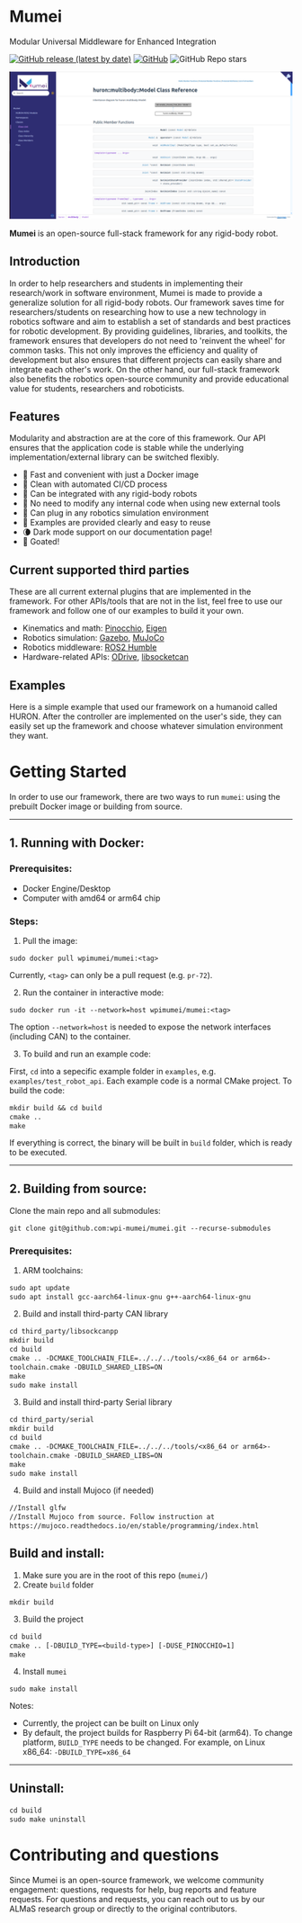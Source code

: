 # Mumei
Modular Universal Middleware for Enhanced Integration

[![GitHub release (latest by date)](https://img.shields.io/github/v/release/ALMaSWPI/huron)](https://github.com/ALMaSWPI/huron/releases/latest)
[![GitHub](https://img.shields.io/badge/License-MIT-red.svg)](LICENSE)
![GitHub Repo stars](https://img.shields.io/github/stars/ALMaSWPI/huron)

<div class="title_screenshot">

![Screen_shot_of_Mumei_Documentation_Page](img/MUMEIDocFile.png)

</div>

**Mumei** is an open-source full-stack framework for any rigid-body robot.

## Introduction
In order to help researchers and students in implementing their research/work in software environment, Mumei is made to provide a generalize solution for all rigid-body robots. 
Our framework saves time for researchers/students on researching how to use a new technology in robotics software and aim to establish a set of standards and best practices for robotic development. 
By providing guidelines, libraries, and toolkits, the framework ensures that developers do not need to 'reinvent the wheel' for common tasks. This not only improves the efficiency and quality of development but also ensures that different projects can easily share and integrate each other's work.
On the other hand, our full-stack framework also benefits the robotics open-source community and provide educational value for students, researchers and roboticists.


## Features

Modularity and abstraction are at the core of this framework. Our API ensures that the application code is stable while the underlying implementation/external library can be switched flexibly. 

- 🚄 Fast and convenient with just a Docker image
- 🌈 Clean with automated CI/CD process
- 🚀 Can be integrated with any rigid-body robots
- 🧩 No need to modify any internal code when using new external tools
- 🔌 Can plug in any robotics simulation environment
- 📑 Examples are provided clearly and easy to reuse
- 🌘 Dark mode support on our documentation page!
- 🐐 Goated!

## Current supported third parties
These are all current external plugins that are implemented in the framework. For other APIs/tools that are not in the list, feel free to use our framework and follow one of our examples to build it your own.
- Kinematics and math: [Pinocchio](https://stack-of-tasks.github.io/pinocchio/), [Eigen](https://eigen.tuxfamily.org/index.php?title=Main_Page)
- Robotics simulation: [Gazebo](https://gazebosim.org/home), [MuJoCo](https://mujoco.readthedocs.io/)
- Robotics middleware: [ROS2 Humble](https://docs.ros.org/en/humble/index.html)
- Hardware-related APIs: [ODrive](https://stack-of-tasks.github.io/pinocchio/), [libsocketcan](https://lalten.github.io/libsocketcan/)

## Examples
Here is a simple example that used our framework on a humanoid called HURON. 
After the controller are implemented on the user's side, they can easily set up the framework and choose whatever simulation environment they want.

# Getting Started
In order to use our framework, there are two ways to run `mumei`: using the prebuilt Docker image or building from source.

---

## 1. Running with Docker:

### Prerequisites:
- Docker Engine/Desktop
- Computer with amd64 or arm64 chip

### Steps:
1. Pull the image:
```
sudo docker pull wpimumei/mumei:<tag>
```
Currently, `<tag>` can only be a pull request (e.g. `pr-72`).

2. Run the container in interactive mode:
```
sudo docker run -it --network=host wpimumei/mumei:<tag>
```
The option `--network=host` is needed to expose the network interfaces (including CAN) to the container.

3. To build and run an example code:

First, `cd` into a sepecific example folder in `examples`, e.g. `examples/test_robot_api`.
Each example code is a normal CMake project. To build the code:
```
mkdir build && cd build
cmake ..
make
```

If everything is correct, the binary will be built in `build` folder, which is ready to be executed.

---

## 2. Building from source:

Clone the main repo and all submodules: 
```
git clone git@github.com:wpi-mumei/mumei.git --recurse-submodules
```

### Prerequisites:

1. ARM toolchains:
```
sudo apt update
sudo apt install gcc-aarch64-linux-gnu g++-aarch64-linux-gnu
```
2. Build and install third-party CAN library
```
cd third_party/libsockcanpp
mkdir build
cd build
cmake .. -DCMAKE_TOOLCHAIN_FILE=../../../tools/<x86_64 or arm64>-toolchain.cmake -DBUILD_SHARED_LIBS=ON
make
sudo make install
```
3. Build and install third-party Serial library
```
cd third_party/serial
mkdir build
cd build
cmake .. -DCMAKE_TOOLCHAIN_FILE=../../../tools/<x86_64 or arm64>-toolchain.cmake -DBUILD_SHARED_LIBS=ON
make
sudo make install
```
4. Build and install Mujoco (if needed)
```
//Install glfw
//Install Mujoco from source. Follow instruction at https://mujoco.readthedocs.io/en/stable/programming/index.html
```
## Build and install:

1. Make sure you are in the root of this repo (`mumei/`)
2. Create `build` folder
```
mkdir build
```
3. Build the project
```
cd build
cmake .. [-DBUILD_TYPE=<build-type>] [-DUSE_PINOCCHIO=1]
make
```
4. Install `mumei`
```
sudo make install
```

Notes: 

- Currently, the project can be built on Linux only
- By default, the project builds for Raspberry Pi 64-bit (arm64). To change platform,
`BUILD_TYPE` needs to be changed. For example, on Linux x86_64: `-DBUILD_TYPE=x86_64`

---


## Uninstall:

```
cd build
sudo make uninstall
```


# Contributing and questions
Since Mumei is an open-source framework, we welcome community engagement: questions, requests for help, bug reports and feature requests.
For questions and requests, you can reach out to us by our ALMaS research group or directly to the original contributors.

